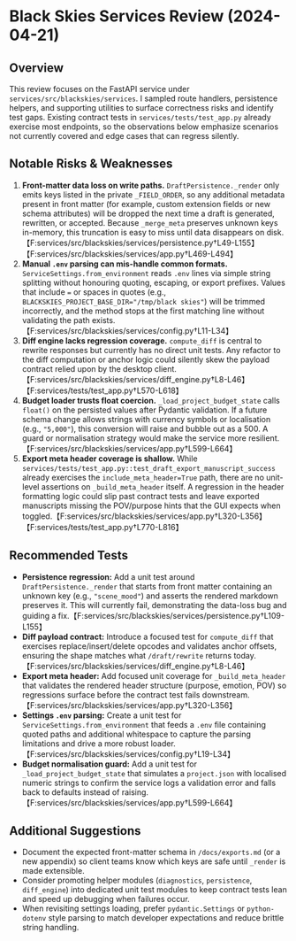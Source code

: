 # Black Skies Services Review (2024-04-21)

## Overview
This review focuses on the FastAPI service under `services/src/blackskies/services`. I sampled route handlers, persistence helpers, and supporting utilities to surface correctness risks and identify test gaps. Existing contract tests in `services/tests/test_app.py` already exercise most endpoints, so the observations below emphasize scenarios not currently covered and edge cases that can regress silently.

## Notable Risks & Weaknesses
1. **Front-matter data loss on write paths.** `DraftPersistence._render` only emits keys listed in the private `_FIELD_ORDER`, so any additional metadata present in front matter (for example, custom extension fields or new schema attributes) will be dropped the next time a draft is generated, rewritten, or accepted. Because `_merge_meta` preserves unknown keys in-memory, this truncation is easy to miss until data disappears on disk.【F:services/src/blackskies/services/persistence.py†L49-L155】【F:services/src/blackskies/services/app.py†L469-L494】
2. **Manual `.env` parsing can mis-handle common formats.** `ServiceSettings.from_environment` reads `.env` lines via simple string splitting without honouring quoting, escaping, or export prefixes. Values that include `=` or spaces in quotes (e.g., `BLACKSKIES_PROJECT_BASE_DIR="/tmp/black skies"`) will be trimmed incorrectly, and the method stops at the first matching line without validating the path exists.【F:services/src/blackskies/services/config.py†L11-L34】
3. **Diff engine lacks regression coverage.** `compute_diff` is central to rewrite responses but currently has no direct unit tests. Any refactor to the diff computation or anchor logic could silently skew the payload contract relied upon by the desktop client.【F:services/src/blackskies/services/diff_engine.py†L8-L46】【F:services/tests/test_app.py†L570-L618】
4. **Budget loader trusts float coercion.** `_load_project_budget_state` calls `float()` on the persisted values after Pydantic validation. If a future schema change allows strings with currency symbols or localisation (e.g., `"5,000"`), this conversion will raise and bubble out as a 500. A guard or normalisation strategy would make the service more resilient.【F:services/src/blackskies/services/app.py†L599-L664】
5. **Export meta header coverage is shallow.** While `services/tests/test_app.py::test_draft_export_manuscript_success` already exercises the `include_meta_header=True` path, there are no unit-level assertions on `_build_meta_header` itself. A regression in the header formatting logic could slip past contract tests and leave exported manuscripts missing the POV/purpose hints that the GUI expects when toggled.【F:services/src/blackskies/services/app.py†L320-L356】【F:services/tests/test_app.py†L770-L816】

## Recommended Tests
- **Persistence regression:** Add a unit test around `DraftPersistence._render` that starts from front matter containing an unknown key (e.g., `"scene_mood"`) and asserts the rendered markdown preserves it. This will currently fail, demonstrating the data-loss bug and guiding a fix.【F:services/src/blackskies/services/persistence.py†L109-L155】
- **Diff payload contract:** Introduce a focused test for `compute_diff` that exercises replace/insert/delete opcodes and validates anchor offsets, ensuring the shape matches what `/draft/rewrite` returns today.【F:services/src/blackskies/services/diff_engine.py†L8-L46】
- **Export meta header:** Add focused unit coverage for `_build_meta_header` that validates the rendered header structure (purpose, emotion, POV) so regressions surface before the contract test fails downstream.【F:services/src/blackskies/services/app.py†L320-L356】
- **Settings `.env` parsing:** Create a unit test for `ServiceSettings.from_environment` that feeds a `.env` file containing quoted paths and additional whitespace to capture the parsing limitations and drive a more robust loader.【F:services/src/blackskies/services/config.py†L19-L34】
- **Budget normalisation guard:** Add a unit test for `_load_project_budget_state` that simulates a `project.json` with localised numeric strings to confirm the service logs a validation error and falls back to defaults instead of raising.【F:services/src/blackskies/services/app.py†L599-L664】

## Additional Suggestions
- Document the expected front-matter schema in `/docs/exports.md` (or a new appendix) so client teams know which keys are safe until `_render` is made extensible.
- Consider promoting helper modules (`diagnostics`, `persistence`, `diff_engine`) into dedicated unit test modules to keep contract tests lean and speed up debugging when failures occur.
- When revisiting settings loading, prefer `pydantic.Settings` or `python-dotenv` style parsing to match developer expectations and reduce brittle string handling.
